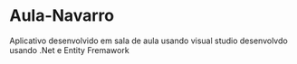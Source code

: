 # Aula-Navarro

Aplicativo desenvolvido em sala de aula usando visual studio
desenvolvdo usando .Net e Entity Fremawork

